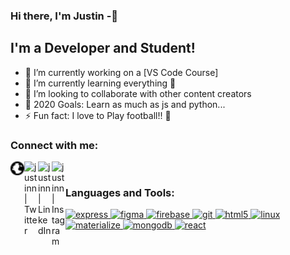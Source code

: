 ### Hi there, I'm Justin -👋

## I'm a  Developer and Student!
- 🔭 I’m currently working on a [VS Code Course]
- 🌱 I’m currently learning everything 🤣
- 👯 I’m looking to collaborate with other content creators
- 🥅 2020 Goals: Learn as much as js and python...
- ⚡ Fun fact: I love to Play football!! 🤣

### Connect with me:
[<img align="left" alt="justinn  " width="22px" src="https://raw.githubusercontent.com/iconic/open-iconic/master/svg/globe.svg" />][website]
[<img align="left" alt="justinn   | Twitter" width="22px" src="https://cdn.jsdelivr.net/npm/simple-icons@v3/icons/twitter.svg" />][twitter]
[<img align="left" alt="justinn   | LinkedIn" width="22px" src="https://cdn.jsdelivr.net/npm/simple-icons@v3/icons/linkedin.svg" />][linkedin]
[<img align="left" alt="justinn    | Instagram" width="22px" src="https://cdn.jsdelivr.net/npm/simple-icons@v3/icons/instagram.svg" />][instagram]

<br />

[website]: my-portfolio-781.netlify.app
[twitter]: https://twitter.com/justinnn_06
[instagram]: https://instagram.com/justinnn_.07
[linkedin]: https://www.linkedin.com/in/justin-varghese-8704a91b3/

<h3 align="left">Languages and Tools:</h3>
<p align="left"> <a href="https://expressjs.com" target="_blank"> <img src="https://devicons.github.io/devicon/devicon.git/icons/express/express-original-wordmark.svg" alt="express" width="40" height="40"/> </a> <a href="https://www.figma.com/" target="_blank"> <img src="https://www.vectorlogo.zone/logos/figma/figma-icon.svg" alt="figma" width="40" height="40"/> </a> <a href="https://firebase.google.com/" target="_blank"> <img src="https://www.vectorlogo.zone/logos/firebase/firebase-icon.svg" alt="firebase" width="40" height="40"/> </a> <a href="https://git-scm.com/" target="_blank"> <img src="https://www.vectorlogo.zone/logos/git-scm/git-scm-icon.svg" alt="git" width="40" height="40"/> </a> <a href="https://www.w3.org/html/" target="_blank"> <img src="https://devicons.github.io/devicon/devicon.git/icons/html5/html5-original-wordmark.svg" alt="html5" width="40" height="40"/> </a> <a href="https://www.linux.org/" target="_blank"> <img src="https://devicons.github.io/devicon/devicon.git/icons/linux/linux-original.svg" alt="linux" width="40" height="40"/> </a> <a href="https://materializecss.com/" target="_blank"> <img src="https://raw.githubusercontent.com/prplx/svg-logos/5585531d45d294869c4eaab4d7cf2e9c167710a9/svg/materialize.svg" alt="materialize" width="40" height="40"/> </a> <a href="https://www.mongodb.com/" target="_blank"> <img src="https://devicons.github.io/devicon/devicon.git/icons/mongodb/mongodb-original-wordmark.svg" alt="mongodb" width="40" height="40"/> </a> <a href="https://reactjs.org/" target="_blank"> <img src="https://devicons.github.io/devicon/devicon.git/icons/react/react-original-wordmark.svg" alt="react" width="40" height="40"/> </a> </p>
